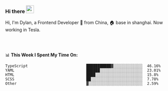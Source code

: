 ### Hi there <img src="https://media.giphy.com/media/hvRJCLFzcasrR4ia7z/giphy.gif" width="25px">

<!-- ![visitors](https://visitor-badge.glitch.me/badge?page_id=dislfyer.dislfyer) -->

Hi, I'm Dylan, a Frontend Developer 🚀 from China, 🏠 base in shanghai. Now working in Tesla.

<br/>
<br/>

📊 **This Week I Spent My Time On:**


<!--START_SECTION:waka-->

```text
TypeScript                          ███████████▓░░░░░░░░░░░░░  46.16%
YAML                                ██████░░░░░░░░░░░░░░░░░░░  23.01%
HTML                                ████░░░░░░░░░░░░░░░░░░░░░  15.8%
SCSS                                ██░░░░░░░░░░░░░░░░░░░░░░░  7.78%
Other                               ▓░░░░░░░░░░░░░░░░░░░░░░░░  2.59%
```

<!--END_SECTION:waka-->

<!--
**About Me:**
 -->
